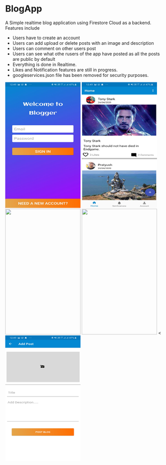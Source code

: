 # BlogApp
A Simple realtime blog application using Firestore Cloud as a backend.
<br>Features include
- Users have to create an account
- Users can add upload or delete posts with an image and description
- Users can comment on other users post
- Users can see what othe rusers of the app have posted as all the posts are public by default
- Everything is done in Realtime.
- Likes and Notification features are still in progress.
- googleservices.json file has been removed for security purposes.<br>
                                                                         
<img src=https://github.com/pratyushkumar06/BlogApp/blob/master/login.jpeg width="240" height="400" />      <img src=https://github.com/pratyushkumar06/BlogApp/blob/master/home.jpeg width="240" height="400" />
<img src=https://github.com/pratyushkumar06/BlogApp/blob/master/profile.jpeg width="240" height="400" />    <img src=https://github.com/pratyushkumar06/BlogApp/blob/master/settings.jpeg width="240" height="400" />
<<img src=https://github.com/pratyushkumar06/BlogApp/blob/master/add_post.jpeg width="240" height="400" />
